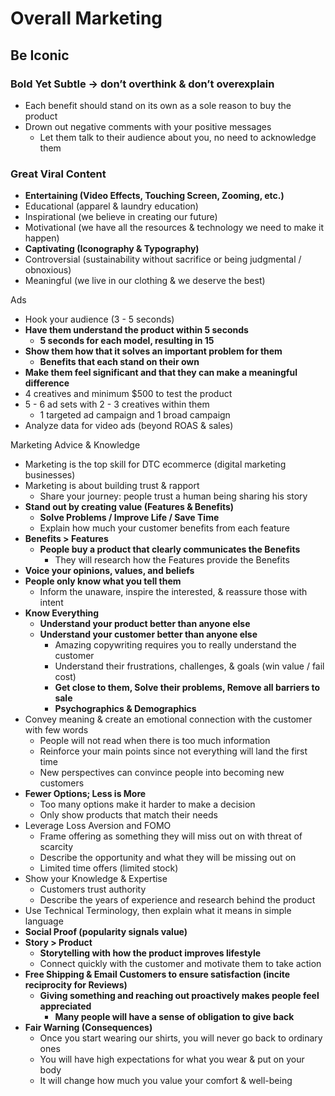 # Overall Marketing

## Be Iconic

### Bold Yet Subtle → don’t overthink & don’t overexplain

* Each benefit should stand on its own as a sole reason to buy the product
* Drown out negative comments with your positive messages
  * Let them talk to their audience about you, no need to acknowledge them

### Great Viral Content

* **Entertaining (Video Effects, Touching Screen, Zooming, etc.)**  
* Educational (apparel & laundry education)  
* Inspirational (we believe in creating our future)  
* Motivational (we have all the resources & technology we need to make it happen)  
* **Captivating (Iconography & Typography)**  
* Controversial (sustainability without sacrifice or being judgmental / obnoxious)  
* Meaningful (we live in our clothing & we deserve the best)

Ads

* Hook your audience (3 \- 5 seconds)  
* **Have them understand the product within 5 seconds**  
  * **5 seconds for each model, resulting in 15**  
* **Show them how that it solves an important problem for them**  
  * **Benefits that each stand on their own**  
* **Make them feel significant and that they can make a meaningful difference**  
* 4 creatives and minimum $500 to test the product  
* 5 \- 6 ad sets with 2 \- 3 creatives within them  
  * 1 targeted ad campaign and 1 broad campaign  
* Analyze data for video ads (beyond ROAS & sales)

Marketing Advice & Knowledge

* Marketing is the top skill for DTC ecommerce (digital marketing businesses)  
* Marketing is about building trust & rapport  
  * Share your journey: people trust a human being sharing his story  
* **Stand out by creating value (Features & Benefits)**  
  * **Solve Problems / Improve Life / Save Time**  
  * Explain how much your customer benefits from each feature  
* **Benefits \> Features**  
  * **People buy a product that clearly communicates the Benefits**  
    * They will research how the Features provide the Benefits  
* **Voice your opinions, values, and beliefs**  
* **People only know what you tell them**  
  * Inform the unaware, inspire the interested, & reassure those with intent  
* **Know Everything**  
  * **Understand your product better than anyone else**  
  * **Understand your customer better than anyone else**  
    * Amazing copywriting requires you to really understand the customer  
    * Understand their frustrations, challenges, & goals (win value / fail cost)  
    * **Get close to them, Solve their problems, Remove all barriers to sale**  
    * **Psychographics & Demographics**  
* Convey meaning & create an emotional connection with the customer with few words  
  * People will not read when there is too much information  
  * Reinforce your main points since not everything will land the first time  
  * New perspectives can convince people into becoming new customers  
* **Fewer Options; Less is More**  
  * Too many options make it harder to make a decision  
  * Only show products that match their needs  
* Leverage Loss Aversion and FOMO  
  * Frame offering as something they will miss out on with threat of scarcity  
  * Describe the opportunity and what they will be missing out on  
  * Limited time offers (limited stock)  
* Show your Knowledge & Expertise  
  * Customers trust authority  
  * Describe the years of experience and research behind the product  
* Use Technical Terminology, then explain what it means in simple language  
* **Social Proof (popularity signals value)**  
* **Story \> Product**  
  * **Storytelling with how the product improves lifestyle**  
  * Connect quickly with the customer and motivate them to take action  
* **Free Shipping & Email Customers to ensure satisfaction (incite reciprocity for Reviews)**  
  * **Giving something and reaching out proactively makes people feel appreciated**  
    * **Many people will have a sense of obligation to give back**  
* **Fair Warning (Consequences)**  
  * Once you start wearing our shirts, you will never go back to ordinary ones  
  * You will have high expectations for what you wear & put on your body  
  * It will change how much you value your comfort & well-being
